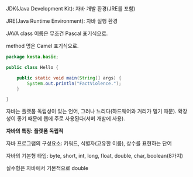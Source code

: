 JDK(Java Development Kit): 자바 개발 환경(JRE를 포함)

JRE(Java Runtime Environment): 자바 실행 환경

JAVA class 이름은 무조건 Pascal 표기식으로.

method 명은 Camel 표기식으로.

```Java
package kosta.basic;

public class Hello {

	public static void main(String[] args) {
		System.out.println("FactViolence.");
	}

}
```

자바는 플랫폼 독립성이 있는 언어, 그러나 느리다(하드웨어와 거리가 멀기 때문). 확장성이 좋기 때문에 웹에 주로 사용된다(서버 개발에 사용).

**자바의 특징: 플랫폼 독립적**

자바 프로그램의 구성요소: 키워드, 식별자(고유한 이름), 상수를 표현하는 단어

자바의 기본형 타입: byte, short, int, long, float, double, char, boolean(8가지)

실수형은 자바에서 기본적으로 double

